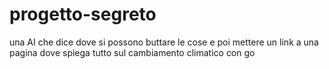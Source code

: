 # progetto-segreto
una AI che dice dove si possono buttare le cose e poi mettere un link a una pagina dove spiega tutto sul cambiamento climatico
con go
